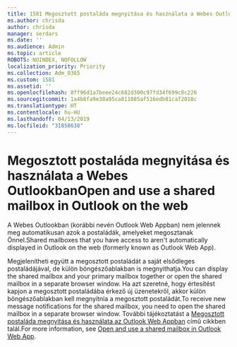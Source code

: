 ```yaml
---
title: 1581 Megosztott postaláda megnyitása és használata a Webes Outlookban
ms.author: chrisda
author: chrisda
manager: serdars
ms.date: ''
ms.audience: Admin
ms.topic: article
ROBOTS: NOINDEX, NOFOLLOW
localization_priority: Priority
ms.collection: Adm_O365
ms.custom: 1581
ms.assetid: ''
ms.openlocfilehash: 8ff96d1a7beee24c682d300c97fd34f699c8c226
ms.sourcegitcommit: 1a4b8fa9e38a95ca811085af516edb81caf2018c
ms.translationtype: HT
ms.contentlocale: hu-HU
ms.lasthandoff: 04/13/2019
ms.locfileid: "31858638"
---
```

# <a name="open-and-use-a-shared-mailbox-in-outlook-on-the-web"></a><span data-ttu-id="ce6c6-102">Megosztott postaláda megnyitása és használata a Webes Outlookban</span><span class="sxs-lookup"><span data-stu-id="ce6c6-102">Open and use a shared mailbox in Outlook on the web</span></span>

<span data-ttu-id="ce6c6-103">A Webes Outlookban (korábbi nevén Outlook Web Appban) nem jelennek meg automatikusan azok a postaládák, amelyeket megosztanak Önnel.</span><span class="sxs-lookup"><span data-stu-id="ce6c6-103">Shared mailboxes that you have access to aren't automatically displayed in Outlook on the web (formerly known as Outlook Web App).</span></span>

<span data-ttu-id="ce6c6-104">Megjelenítheti együtt a megosztott postaládát a saját elsődleges postaládájával, de külön böngészőablakban is megnyithatja.</span><span class="sxs-lookup"><span data-stu-id="ce6c6-104">You can display the shared mailbox and your primary mailbox together or open the shared mailbox in a separate browser window.</span></span> <span data-ttu-id="ce6c6-105">Ha azt szeretné, hogy értesítést kapjon a megosztott postaládába érkező új üzenetekről, akkor külön böngészőablakban kell megnyitnia a megosztott postaládát.</span><span class="sxs-lookup"><span data-stu-id="ce6c6-105">To receive new message notifications for the shared mailbox, you need to open the shared mailbox in a separate browser window.</span></span> <span data-ttu-id="ce6c6-106">További tájékoztatást a [Megosztott postaláda megnyitása és használata az Outlook Web Appban](https://support.office.com/article/BC127866-42BE-4DE7-92AE-1EF2F787FD5C) című cikkben talál.</span><span class="sxs-lookup"><span data-stu-id="ce6c6-106">For more information, see [Open and use a shared mailbox in Outlook Web App](https://support.office.com/article/BC127866-42BE-4DE7-92AE-1EF2F787FD5C).</span></span>
